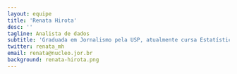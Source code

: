 ```yaml
---
layout: equipe
title: 'Renata Hirota'
desc: ''
tagline: Analista de dados
subtitle: 'Graduada em Jornalismo pela USP, atualmente cursa Estatística na mesma universidade. Já viveu na Espanha, Portugal e EUA, escrevendo para agências de notícias e revistas de viagem. Entrou no VOLT em 2017, com destaque para atuação nos grandes projetos da agência. Trabalha também com dados e projetos na Associação Brasileira de Jurimetria (ABJ).'
twitter: renata_mh
email: renata@nucleo.jor.br
background: renata-hirota.png
---
```

